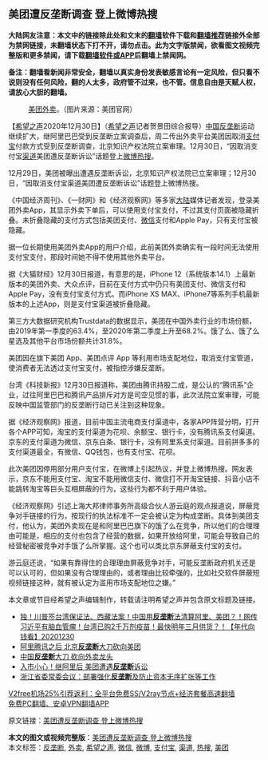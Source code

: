  <h2>美团遭反垄断调查 登上微博热搜</h2> <p class="notice"><b>大陆网友注意：本文中的链接除此处和文末的<a href="https://github.com/bannedbook/fanqiang" >翻墙</a>软件下载和<a href="https://github.com/killgcd/justmysocks/blob/master/README.md">翻墙推荐</a>链接外全部为禁网链接，未翻墙状态下打不开，请勿点击。此为文字版禁闻，欲看图文视频完整版和更多禁闻，请下载<a href="https://github.com/bannedbook/fanqiang">翻墙软件或APP</a>后翻墙上禁闻网。</p><p>备注：翻墙看新闻非常安全，翻墙以真实身份发表敏感言论有一定风险，但只看不说则没有任何风险，翻的人太多，政府管不过来，也不管。信息自由是天赋人权，请放心大胆的翻墙。</b></p>  <div class="entry"> <figure> <p><figcaption><a href="https://www.bannedbook.org/bnews/tag/%e7%be%8e%e5%9b%a2/" class="st_tag internal_tag" rel="tag" title="标签 美团 下的日志">美团</a><a href="https://www.bannedbook.org/bnews/tag/%E5%A4%96%E5%8D%96/" class="st_tag internal_tag" rel="tag" title="标签 外卖 下的日志">外卖</a>。（图片来源：美团官网）</figcaption></figure> <p>【<span class='wp_keywordlink_affiliate'><a href="https://www.soundofhope.org" title="希望之声" target="_blank">希望之声</a></span>2020年12月30日】（<a href="https://www.bannedbook.org/bnews/tag/%e5%b8%8c%e6%9c%9b%e4%b9%8b%e5%a3%b0/" class="st_tag internal_tag" rel="tag" title="标签 希望之声 下的日志">希望之声</a>记者贺景田综合报导）<span class='wp_keywordlink_affiliate'><a href="https://www.bannedbook.org/" title="中国" target="_blank">中国</a></span><a href="https://www.bannedbook.org/bnews/tag/%e5%8f%8d%e5%9e%84%e6%96%ad/" class="st_tag internal_tag" rel="tag" title="标签 反垄断 下的日志">反垄断</a>运动继续扩大，继阿里巴巴受到反垄断立案调查后，周二传出外卖平台美团因取消<a href="https://www.bannedbook.org/bnews/tag/%e6%94%af%e4%bb%98%e5%ae%9d/" class="st_tag internal_tag" rel="tag" title="标签 支付宝 下的日志">支付宝</a>付款方式受到反垄断调查，北京知识产权法院立案审理。12月30日，“因取消支付宝<a href="https://www.bannedbook.org/bnews/tag/%E6%B8%A0%E9%81%93/" class="st_tag internal_tag" rel="tag" title="标签 渠道 下的日志">渠道</a>美团遭反垄断诉讼”话题登上<a href="https://www.bannedbook.org/bnews/tag/%e5%be%ae%e5%8d%9a/" class="st_tag internal_tag" rel="tag" title="标签 微博 下的日志">微博</a><a href="https://www.bannedbook.org/bnews/tag/%E7%83%AD%E6%90%9C/" class="st_tag internal_tag" rel="tag" title="标签 热搜 下的日志">热搜</a>。</p> <p>12月29日，美团被曝出遭遇反垄断诉讼，北京知识产权法院已立案审理；12月30日，“因取消支付宝渠道美团遭反垄断诉讼”话题登上微博热搜。</p> <p>《中国经济周刊》、《一财网》和《经济观察网》等多家<span class='wp_keywordlink_affiliate'><a href="https://www.bannedbook.org/" title="大陆" target="_blank">大陆</a></span>媒体记者发现，登录美团外卖App，其显示外卖下单后，可以使用支付宝支付，不过其支付页面被隐藏折叠。未折叠隐藏的支付方式包括美团支付、<a href="https://www.bannedbook.org/bnews/tag/%e5%be%ae%e4%bf%a1/" class="st_tag internal_tag" rel="tag" title="标签 微信 下的日志">微信</a>支付和Apple Pay，只有支付宝被隐藏。</p>  <p>据一位长期使用美团外卖App的用户介绍，此前美团外卖确实有一段时间无法使用支付宝支付，那段时间她不得不使用其他外卖平台。</p> <p>据《大猫财经》12月30日报道，有意思的是，iPhone 12（系统版本14.1）上最新版本的美团外卖、大众点评，目前在支付方式中仍只有美团支付、微信支付和Apple Pay，没有支付宝支付方式。而iPhone XS MAX、iPhone7等系列手机最新版本的上述App，则是支付宝渠道被折叠隐藏。</p> <p>第三方大数据研究机构Trustdata的数据显示，美团在中国外卖行业的市场份额，由2019年第一季度的63.4%，至2020年第二季度上升至68.2%。饿了么、饿了么星选及其他平台市场份额共计31.8%。</p>  <p>美团因在旗下美团 App、美团点评 App 等利用市场支配地位，取消支付宝管道，使消费者无法透过支付宝支付，被指控涉嫌反垄断。</p> <p>台湾《科技新报》12月30日报道称，美团由腾讯持股二成，是公认的“腾讯系”企业，过往阿里巴巴和腾讯产品排斥对方是司空见惯的事，此次法院立案审理，可能反映中国监管部门的反垄断行动已关注到这种现象。</p> <p>据《经济观察网》报道，目前中国主流电商支付渠道中，各家APP阵营分明，打开各个APP可知，淘宝的支付渠道为花呗、余额宝、银行卡，没有腾讯系支付渠道。京东的支付渠道为微信、京东白条、银行卡，没有阿里系支付渠道。目前拼多多的支付渠道最全，有微信、QQ钱包，也有支付宝、花呗。</p>  <p>此次美团因停用部分用户支付宝，在微博上引起热议，并登上微博热搜。网友表示，京东不能用支付宝、淘宝不能用微信支付、微信打不开淘宝链接、抖音小店不能跳转淘宝等巨头互相屏蔽的行为，这些行为都不利于用户体验。</p> <p>《经济观察网》引述上海大邦律师事务所高级合伙人游云庭的观点报道说，屏蔽竞争对手链接的行为，按现行的执法标准不一定会被认定为构成垄断。具体到美团支付，他认为，美团外卖现在是和阿里巴巴旗下的饿了么在竞争，所以他们的合理理由可能是，相应的支付也包含了经营的数据，如果开放给阿里，可能会导致自己的经营秘密被竞争对手饿了么所掌握。这个也可以类比京东屏蔽支付宝的支付。</p> <p>游云庭还说，“如果有靠得住的合理理由屏蔽竞争对手，可能反垄断政府机关还是可以认可的，但如果没有合理理由的，或者理由比较牵强的，比如社交软件屏蔽短视频链接这种，就有被认定为滥用市场支配地位之嫌。”</p>  <p>本文章或节目经希望之声编辑制作，转载请注明希望之声并包含原文标题及链接。</p> <ul class='op-related-articles' title='相关阅读'> <li><a href='https://www.bannedbook.org/bnews/taiwannews/20201230/1457992.html' target='_blank'>独！川普签台湾保证法、西藏法案！中国用<b>反垄断</b>法清算阿里、美团？！网传习近平有脑血管瘤！台湾已购2千万剂疫苗！最快明年三月供货？！【年代向钱看】20201230</a></li> <li><a href='https://www.bannedbook.org/bnews/finance/20201230/1457786.html' target='_blank'>阿里腾讯之后 北京<b>反垄断</b>大刀砍向美团</a></li> <li><a href='https://www.bannedbook.org/bnews/worldnews/usa/20201230/1457486.html' target='_blank'>中国<b>反垄断</b>大刀 砍向外卖龙头</a></li> <li><a href='https://www.bannedbook.org/bnews/finance/20201230/1457475.html' target='_blank'>入市小心！继阿里后 美团遭遇<b>反垄断</b>诉讼</a></li> <li><a href='https://www.bannedbook.org/bnews/baitai/20201229/1457241.html' target='_blank'>浙江省委常委会议：部署强化<b>反垄断</b>及防止资本无序扩张等工作</a></li> </ul> <p class="texttj"> <a href="https://github.com/bannedbook/fanqiang/wiki/V2ray%E6%9C%BA%E5%9C%BA" target="_blank">V2free机场25%引荐返利：全平台免费SS/V2ray节点+经济套餐高速翻墙</a><br/> <a href="https://github.com/bannedbook/fanqiang/wiki/%E7%A6%81%E9%97%BB%E7%BD%91%E5%AE%89%E5%8D%93%E7%BF%BB%E5%A2%99%E6%96%B0%E9%97%BBAPP" target="_blank">免费PC翻墙、安卓VPN翻墙APP</a></p><p>原文链接：<a class="src_link"  href="https://www.soundofhope.org/post/458888" target="_blank">美团遭反垄断调查 登上微博热搜</a></p><a name='sharetosocial'></a>       <div><b>本文的图文或视频完整版</b>：<a href='https://www.bannedbook.org/bnews/comments/20201231/1458167.html'>美团遭反垄断调查 登上微博热搜</a></div>  </div><!--END ENTRY--> <div class="postfooter"> <div>本文标签：<a href="https://www.bannedbook.org/bnews/tag/%e5%8f%8d%e5%9e%84%e6%96%ad/" rel="tag">反垄断</a>, <a href="https://www.bannedbook.org/bnews/tag/%E5%A4%96%E5%8D%96/" rel="tag">外卖</a>, <a href="https://www.bannedbook.org/bnews/tag/%e5%b8%8c%e6%9c%9b%e4%b9%8b%e5%a3%b0/" rel="tag">希望之声</a>, <a href="https://www.bannedbook.org/bnews/tag/%e5%be%ae%e4%bf%a1/" rel="tag">微信</a>, <a href="https://www.bannedbook.org/bnews/tag/%e5%be%ae%e5%8d%9a/" rel="tag">微博</a>, <a href="https://www.bannedbook.org/bnews/tag/%e6%94%af%e4%bb%98%e5%ae%9d/" rel="tag">支付宝</a>, <a href="https://www.bannedbook.org/bnews/tag/%E6%B8%A0%E9%81%93/" rel="tag">渠道</a>, <a href="https://www.bannedbook.org/bnews/tag/%E7%83%AD%E6%90%9C/" rel="tag">热搜</a>, <a href="https://www.bannedbook.org/bnews/tag/%e7%be%8e%e5%9b%a2/" rel="tag">美团</a></div>  </div><!--END POSTFOOTER--> 